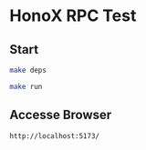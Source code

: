 # HonoX RPC Test

## Start
```sh
make deps
```

```sh
make run
```

## Accesse Browser
```
http://localhost:5173/
```